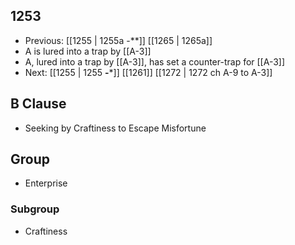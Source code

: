 ## 1253
- Previous: [[1255 | 1255a -**]] [[1265 | 1265a]] 
- A is lured into a trap by [[A-3]]
- A, lured into a trap by [[A-3]], has set a counter-trap for [[A-3]]
- Next: [[1255 | 1255 **-***]] [[1261]] [[1272 | 1272 ch A-9 to A-3]] 

## B Clause
- Seeking by Craftiness to Escape Misfortune

## Group
- Enterprise

### Subgroup
- Craftiness


